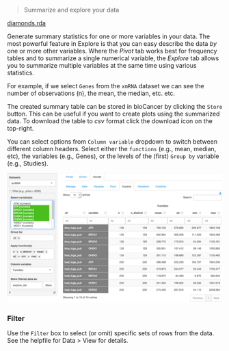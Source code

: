 > Summarize and explore your data


<a href="https://github.com/radiant-rstats/radiant.data/blob/master/data/diamonds.rda" target = "_blank">diamonds.rda</a>


Generate summary statistics for one or more variables in your data. The most powerful feature in Explore is that you can easy describe the data _by_ one or more other variables. Where the _Pivot_ tab works best for frequency tables and to summarize a single numerical variable, the _Explore_ tab allows you to summarize multiple variables at the same time using various statistics.

For example, if we select `Genes` from the `xmRNA` dataset we can see the number of observations (n), the mean, the median, etc. etc.

The created summary table can be stored in bioCancer by clicking the `Store` button. This can be useful if you want to create plots using the summarized data. To download the table to _csv_ format click the download icon on the top-right.

You can select options from `Column variable` dropdown to switch between different column headers. Select either the `functions` (e.g., mean, median, etc), the variables (e.g., Genes), or the levels of the (first) `Group by` variable (e.g., Studies).

![explore table](figures/explore.png)

### Filter

Use the `Filter` box to select (or omit) specific sets of rows from the data. See the helpfile for Data > View for details.
